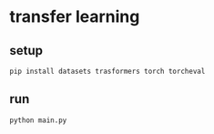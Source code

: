 # transfer learning

## setup

```shell
pip install datasets trasformers torch torcheval
```

## run

```shell
python main.py
```
